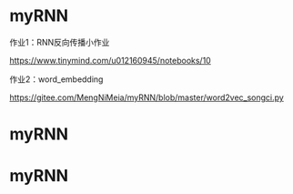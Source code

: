 # myRNN

作业1：RNN反向传播小作业 

https://www.tinymind.com/u012160945/notebooks/10


作业2：word_embedding

https://gitee.com/MengNiMeia/myRNN/blob/master/word2vec_songci.py 


# myRNN
# myRNN
